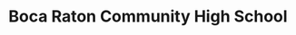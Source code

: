 ---
layout: post
title: Boca Raton Community High School
start: August 2010 
end: May 2014
gpa: 3.97
involvement: Band, Science Olympiad, Physics Honor Society, Ultimate Frisbee Club
achievements: Pathfinder nominee, National competitor
brief: Graduated with high honors
image: boca.png
---